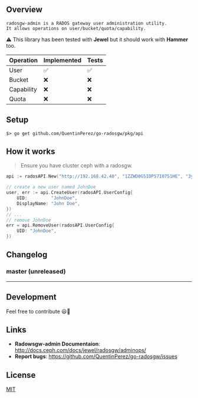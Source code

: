 
## Overview

```
radosgw-admin is a RADOS gateway user administration utility.
It allows operations on user/bucket/quota/capability.
```

:warning: This library has been tested with **Jewel** but it should work with **Hammer** too.

|Operation    | Implemented        | Tests               |
|-------------|--------------------|---------------------|
|  User       | :white_check_mark: |:white_check_mark:   |
|  Bucket     | :x:                |:x:                  |
|  Capability | :x:                |:x:                  |
|  Quota      | :x:                |:x:                  |

## Setup

```
$> go get github.com/QuentinPerez/go-radosgw/pkg/api
```

## How it works

> Ensure you have cluster ceph with a radosgw.

```go
api := radosAPI.New("http://192.168.42.40", "1ZZWD0G5IDP57I0751HE", "3ydvK64eWuWwup0FKtznmf9FDVXhB8jleEFRTH0D")

// create a new user named JohnDoe
user, err := api.CreateUser(radosAPI.UserConfig{
    UID:         "JohnDoe",
    DisplayName: "John Doe",
})
// ...
// remove JohnDoe
err = api.RemoveUser(radosAPI.UserConfig{
    UID: "JohnDoe",
})
```

## Changelog

### master (unreleased)

---

## Development

Feel free to contribute :smiley::beers:

## Links

- **Radowsgw-admin Documentaion**: http://docs.ceph.com/docs/jewel/radosgw/adminops/
- **Report bugs**: https://github.com/QuentinPerez/go-radosgw/issues

## License

[MIT](https://github.com/QuentinPerez/go-radosgw/blob/master/LICENSE)
